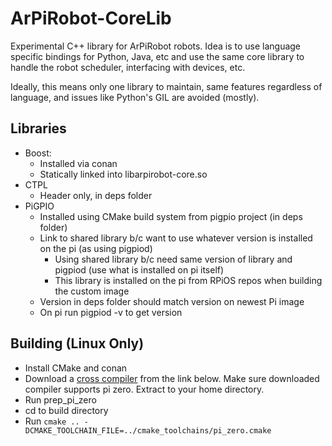 # ArPiRobot-CoreLib

Experimental C++ library for ArPiRobot robots. Idea is to use language specific bindings for Python, Java, etc and use the same core library to handle the robot scheduler, interfacing with devices, etc.

Ideally, this means only one library to maintain, same features regardless of language, and issues like Python's GIL are avoided (mostly).

## Libraries
- Boost:
    - Installed via conan
    - Statically linked into libarpirobot-core.so
- CTPL
    - Header only, in deps folder
- PiGPIO
    - Installed using CMake build system from pigpio project (in deps folder)
    - Link to shared library b/c want to use whatever version is installed on the pi (as using pigpiod)
        - Using shared library b/c need same version of library and pigpiod (use what is installed on pi itself)
        - This library is installed on the pi from RPiOS repos when building the custom image
    - Version in deps folder should match version on newest Pi image
    - On pi run pigpiod -v to get version

## Building (Linux Only)

- Install CMake and conan
- Download a [cross compiler](https://github.com/abhiTronix/raspberry-pi-cross-compilers) from the link below. Make sure downloaded compiler supports pi zero. Extract to your home directory.
- Run prep_pi_zero
- cd to build directory
- Run `cmake .. -DCMAKE_TOOLCHAIN_FILE=../cmake_toolchains/pi_zero.cmake`
